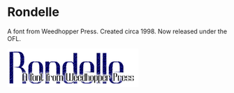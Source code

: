# Rondelle

A font from Weedhopper Press. Created circa 1998. Now released under the OFL.

![Rondelle preview](Rondelle/rondelle.png)
